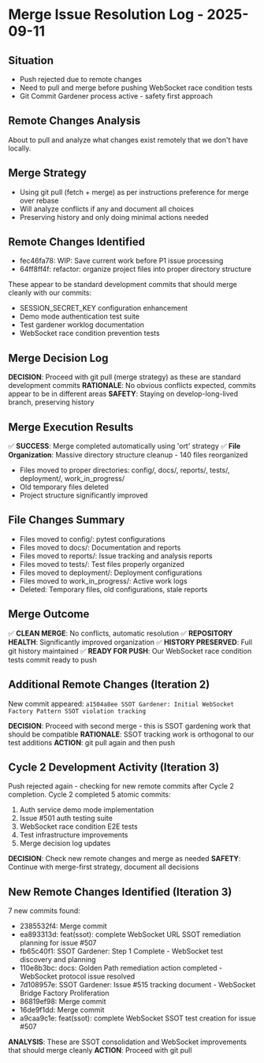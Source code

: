 # Merge Issue Resolution Log - 2025-09-11

## Situation
- Push rejected due to remote changes
- Need to pull and merge before pushing WebSocket race condition tests
- Git Commit Gardener process active - safety first approach

## Remote Changes Analysis
About to pull and analyze what changes exist remotely that we don't have locally.

## Merge Strategy
- Using git pull (fetch + merge) as per instructions preference for merge over rebase
- Will analyze conflicts if any and document all choices
- Preserving history and only doing minimal actions needed

## Remote Changes Identified
- fec46fa78: WIP: Save current work before P1 issue processing  
- 64ff8ff4f: refactor: organize project files into proper directory structure

These appear to be standard development commits that should merge cleanly with our commits:
- SESSION_SECRET_KEY configuration enhancement
- Demo mode authentication test suite  
- Test gardener worklog documentation
- WebSocket race condition prevention tests

## Merge Decision Log
**DECISION**: Proceed with git pull (merge strategy) as these are standard development commits
**RATIONALE**: No obvious conflicts expected, commits appear to be in different areas
**SAFETY**: Staying on develop-long-lived branch, preserving history

## Merge Execution Results
✅ **SUCCESS**: Merge completed automatically using 'ort' strategy
✅ **File Organization**: Massive directory structure cleanup - 140 files reorganized
   - Files moved to proper directories: config/, docs/, reports/, tests/, deployment/, work_in_progress/
   - Old temporary files deleted
   - Project structure significantly improved

## File Changes Summary
- Files moved to config/: pytest configurations
- Files moved to docs/: Documentation and reports
- Files moved to reports/: Issue tracking and analysis reports  
- Files moved to tests/: Test files properly organized
- Files moved to deployment/: Deployment configurations
- Files moved to work_in_progress/: Active work logs
- Deleted: Temporary files, old configurations, stale reports

## Merge Outcome
✅ **CLEAN MERGE**: No conflicts, automatic resolution
✅ **REPOSITORY HEALTH**: Significantly improved organization
✅ **HISTORY PRESERVED**: Full git history maintained
✅ **READY FOR PUSH**: Our WebSocket race condition tests commit ready to push

## Additional Remote Changes (Iteration 2)
New commit appeared: `a1504a8ee SSOT Gardener: Initial WebSocket Factory Pattern SSOT violation tracking`

**DECISION**: Proceed with second merge - this is SSOT gardening work that should be compatible
**RATIONALE**: SSOT tracking work is orthogonal to our test additions
**ACTION**: git pull again and then push

## Cycle 2 Development Activity (Iteration 3)
Push rejected again - checking for new remote commits after Cycle 2 completion.
Cycle 2 completed 5 atomic commits:
1. Auth service demo mode implementation
2. Issue #501 auth testing suite  
3. WebSocket race condition E2E tests
4. Test infrastructure improvements
5. Merge decision log updates

**DECISION**: Check new remote changes and merge as needed
**SAFETY**: Continue with merge-first strategy, document all decisions

## New Remote Changes Identified (Iteration 3)
7 new commits found:
- 2385532f4: Merge commit
- ea893313d: feat(ssot): complete WebSocket URL SSOT remediation planning for issue #507
- fb65c40f1: SSOT Gardener: Step 1 Complete - WebSocket test discovery and planning
- 110e8b3bc: docs: Golden Path remediation action completed - WebSocket protocol issue resolved
- 7d108957e: SSOT Gardener: Issue #515 tracking document - WebSocket Bridge Factory Proliferation
- 86819ef98: Merge commit  
- 16de9f1dd: Merge commit
- a9caa9c1e: feat(ssot): complete WebSocket SSOT test creation for issue #507

**ANALYSIS**: These are SSOT consolidation and WebSocket improvements that should merge cleanly
**ACTION**: Proceed with git pull
